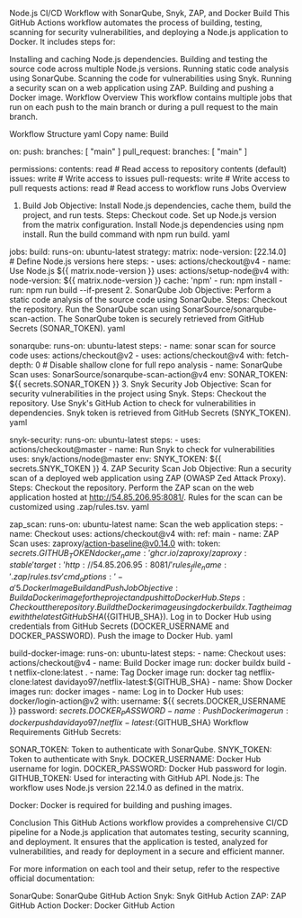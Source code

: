 Node.js CI/CD Workflow with SonarQube, Snyk, ZAP, and Docker Build
This GitHub Actions workflow automates the process of building, testing, scanning for security vulnerabilities, and deploying a Node.js application to Docker. It includes steps for:

Installing and caching Node.js dependencies.
Building and testing the source code across multiple Node.js versions.
Running static code analysis using SonarQube.
Scanning the code for vulnerabilities using Snyk.
Running a security scan on a web application using ZAP.
Building and pushing a Docker image.
Workflow Overview
This workflow contains multiple jobs that run on each push to the main branch or during a pull request to the main branch.

Workflow Structure
yaml
Copy
name: Build

on:
  push:
    branches: [ "main" ]
  pull_request:
    branches: [ "main" ]

permissions:
  contents: read         # Read access to repository contents (default)
  issues: write           # Write access to issues
  pull-requests: write    # Write access to pull requests
  actions: read           # Read access to workflow runs
Jobs Overview
1. Build Job
Objective: Install Node.js dependencies, cache them, build the project, and run tests.
Steps:
Checkout code.
Set up Node.js version from the matrix configuration.
Install Node.js dependencies using npm install.
Run the build command with npm run build.
yaml

jobs:
  build:
    runs-on: ubuntu-latest
    strategy:
      matrix:
        node-version: [22.14.0]  # Define Node.js versions here
    steps:
    - uses: actions/checkout@v4
    - name: Use Node.js ${{ matrix.node-version }}
      uses: actions/setup-node@v4
      with:
        node-version: ${{ matrix.node-version }}
        cache: 'npm'
    - run: npm install
    - run: npm run build --if-present
2. SonarQube Job
Objective: Perform a static code analysis of the source code using SonarQube.
Steps:
Checkout the repository.
Run the SonarQube scan using SonarSource/sonarqube-scan-action.
The SonarQube token is securely retrieved from GitHub Secrets (SONAR_TOKEN).
yaml

  sonarqube:
    runs-on: ubuntu-latest
    steps:
    - name: sonar scan for source code
      uses: actions/checkout@v2
    - uses: actions/checkout@v4
      with:
        fetch-depth: 0  # Disable shallow clone for full repo analysis
    - name: SonarQube Scan
      uses: SonarSource/sonarqube-scan-action@v4
      env:
        SONAR_TOKEN: ${{ secrets.SONAR_TOKEN }}
3. Snyk Security Job
Objective: Scan for security vulnerabilities in the project using Snyk.
Steps:
Checkout the repository.
Use Snyk's GitHub Action to check for vulnerabilities in dependencies.
Snyk token is retrieved from GitHub Secrets (SNYK_TOKEN).
yaml

  snyk-security:
    runs-on: ubuntu-latest
    steps:
      - uses: actions/checkout@master
      - name: Run Snyk to check for vulnerabilities
        uses: snyk/actions/node@master
        env:
          SNYK_TOKEN: ${{ secrets.SNYK_TOKEN }}
4. ZAP Security Scan Job
Objective: Run a security scan of a deployed web application using ZAP (OWASP Zed Attack Proxy).
Steps:
Checkout the repository.
Perform the ZAP scan on the web application hosted at http://54.85.206.95:8081/.
Rules for the scan can be customized using .zap/rules.tsv.
yaml

  zap_scan:
    runs-on: ubuntu-latest
    name: Scan the web application
    steps:
      - name: Checkout
        uses: actions/checkout@v4
        with:
          ref: main
      - name: ZAP Scan
        uses: zaproxy/action-baseline@v0.14.0
        with:
          token: ${{ secrets.GITHUB_TOKEN }}
          docker_name: 'ghcr.io/zaproxy/zaproxy:stable'
          target: 'http://54.85.206.95:8081/'
          rules_file_name: '.zap/rules.tsv'
          cmd_options: '-a'
5. Docker Image Build and Push Job
Objective: Build a Docker image for the project and push it to Docker Hub.
Steps:
Checkout the repository.
Build the Docker image using docker buildx.
Tag the image with the latest GitHub SHA (${GITHUB_SHA}).
Log in to Docker Hub using credentials from GitHub Secrets (DOCKER_USERNAME and DOCKER_PASSWORD).
Push the image to Docker Hub.
yaml

  build-docker-image:
    runs-on: ubuntu-latest
    steps:
      - name: Checkout
        uses: actions/checkout@v4
      - name: Build Docker image
        run: docker buildx build -t netflix-clone:latest .
      - name: Tag Docker image
        run: docker tag netflix-clone:latest davidayo97/netflix-latest:${GITHUB_SHA}
      - name: Show Docker images
        run: docker images
      - name: Log in to Docker Hub
        uses: docker/login-action@v2
        with:
          username: ${{ secrets.DOCKER_USERNAME }}
          password: ${{ secrets.DOCKER_PASSWORD }}
      - name: Push Docker image
        run: docker push davidayo97/netflix-latest:${GITHUB_SHA}
Workflow Requirements
GitHub Secrets:

SONAR_TOKEN: Token to authenticate with SonarQube.
SNYK_TOKEN: Token to authenticate with Snyk.
DOCKER_USERNAME: Docker Hub username for login.
DOCKER_PASSWORD: Docker Hub password for login.
GITHUB_TOKEN: Used for interacting with GitHub API.
Node.js: The workflow uses Node.js version 22.14.0 as defined in the matrix.

Docker: Docker is required for building and pushing images.

Conclusion
This GitHub Actions workflow provides a comprehensive CI/CD pipeline for a Node.js application that automates testing, security scanning, and deployment. It ensures that the application is tested, analyzed for vulnerabilities, and ready for deployment in a secure and efficient manner.

For more information on each tool and their setup, refer to the respective official documentation:

SonarQube: SonarQube GitHub Action
Snyk: Snyk GitHub Action
ZAP: ZAP GitHub Action
Docker: Docker GitHub Action
